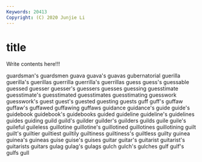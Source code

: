 ```yaml
---
Keywords: 20413
Copyright: (C) 2020 Junjie Li
---
```


# title

Write contents here!!!

guardsman's 
guardsmen 
guava 
guava's 
guavas 
gubernatorial 
guerilla 
guerilla's 
guerillas
guerrilla 
guerrilla's 
guerrillas 
guess 
guess's 
guessable 
guessed 
guesser 
guesser's 
guessers
guesses 
guessing 
guesstimate 
guesstimate's 
guesstimated 
guesstimates 
guesstimating 
guesswork 
guesswork's 
guest
guest's 
guested 
guesting 
guests 
guff 
guff's 
guffaw 
guffaw's 
guffawed 
guffawing
guffaws 
guidance 
guidance's 
guide 
guide's 
guidebook 
guidebook's 
guidebooks 
guided 
guideline
guideline's 
guidelines 
guides 
guiding 
guild 
guild's 
guilder 
guilder's 
guilders 
guilds
guile 
guile's 
guileful 
guileless 
guillotine 
guillotine's 
guillotined 
guillotines 
guillotining 
guilt
guilt's 
guiltier 
guiltiest 
guiltily 
guiltiness 
guiltiness's 
guiltless 
guilty 
guinea 
guinea's
guineas 
guise 
guise's 
guises 
guitar 
guitar's 
guitarist 
guitarist's 
guitarists 
guitars
gulag 
gulag's 
gulags 
gulch 
gulch's 
gulches 
gulf 
gulf's 
gulfs 
gull

